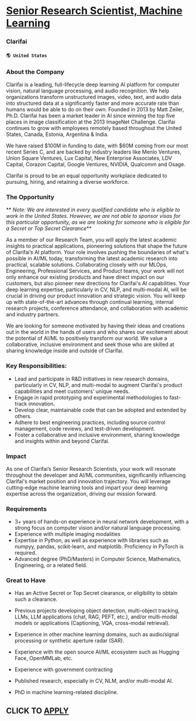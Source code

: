 # [Senior Research Scientist, Machine Learning](https://www.remotewlb.com/apply/senior-research-scientist-machine-learning)  
### Clarifai  
#### `🌎 United States`  

### **About the Company**

Clarifai is a leading, full-lifecycle deep learning AI platform for computer vision, natural language processing, and audio recognition. We help organizations transform unstructured images, video, text, and audio data into structured data at a significantly faster and more accurate rate than humans would be able to do on their own. Founded in 2013 by Matt Zeiler, Ph.D. Clarifai has been a market leader in AI since winning the top five places in image classification at the 2013 ImageNet Challenge. Clarifai continues to grow with employees remotely based throughout the United States, Canada, Estonia, Argentina & India.

We have raised $100M in funding to date, with $60M coming from our most recent Series C, and are backed by industry leaders like Menlo Ventures, Union Square Ventures, Lux Capital, New Enterprise Associates, LDV Capital, Corazon Capital, Google Ventures, NVIDIA, Qualcomm and Osage.

Clarifai is proud to be an equal opportunity workplace dedicated to pursuing, hiring, and retaining a diverse workforce.

###  **The Opportunity**

 ** _Note: We are interested in every qualified candidate who is eligible to work in the United States. However, we are not able to sponsor visas for this particular opportunity, as we are looking for someone who is eligible for a Secret or Top Secret Clearance_**

As a member of our Research Team, you will apply the latest academic insights to practical applications, pioneering solutions that shape the future of Clarifai’s AI platform. Your role involves pushing the boundaries of what's possible in AI/ML today, transforming the latest academic research into practical, scalable solutions. Collaborating closely with our MLOps, Engineering, Professional Services, and Product teams, your work will not only enhance our existing products and have direct impact on our customers, but also pioneer new directions for Clarifai's AI capabilities. Your deep learning expertise, particularly in CV, NLP, and multi-modal AI, will be crucial in driving our product innovation and strategic vision. You will keep up with state-of-the-art advances through continual learning, internal research projects, conference attendance, and collaboration with academic and industry partners.

We are looking for someone motivated by having their ideas and creations out in the world in the hands of users and who shares our excitement about the potential of AI/ML to positively transform our world. We value a collaborative, inclusive environment and seek those who are skilled at sharing knowledge inside and outside of Clarifai.

### Key Responsibilities:

  * Lead and participate in R&D initiatives in new research domains, particularly in CV, NLP, and multi-modal to augment Clarifai's product capabilities and meet customers’ unique needs.
  * Engage in rapid prototyping and experimental methodologies to fast-track innovation.
  * Develop clear, maintainable code that can be adopted and extended by others.
  * Adhere to best engineering practices, including source control management, code reviews, and test-driven development.
  * Foster a collaborative and inclusive environment, sharing knowledge and insights within and beyond Clarifai.

###  **Impact**

As one of Clarifai’s Senior Research Scientists, your work will resonate throughout the developer and AI/ML communities, significantly influencing Clarifai's market position and innovation trajectory. You will leverage cutting-edge machine learning tools and impart your deep learning expertise across the organization, driving our mission forward.

###  **Requirements**

  * 3+ years of hands-on experience in neural network development, with a strong focus on computer vision and/or natural language processing.
  * Experience with multiple imaging modalities 
  * Expertise in Python, as well as experience with libraries such as numpyy, pandas, scikit-learn, and matplotlib. Proficiency in PyTorch is required.
  * Advanced degree (PhD/Masters) in Computer Science, Mathematics, Engineering, or a related field.

###  **Great to Have**

  * Has an Active Secret or Top Secret clearance, or eligibility to obtain such a clearance. 

  * Previous projects developing object detection, multi-object tracking, LLMs, LLM applications (chat, RAG, PEFT, etc.), and/or multi-modal models or applications (Captioning, VQA, cross-modal retrieval).
  * Experience in other machine learning domains, such as audio/signal processing or synthetic aperture radar (SAR).
  * Experience with the open source AI/ML ecosystem such as Hugging Face, OpenMMLab, etc.
  * Experience with government contracting
  * Published research, especially in CV, NLM, and/or multi-modal AI.
  * PhD in machine learning-related discipline.

  
## CLICK TO [APPLY](https://www.remotewlb.com/apply/senior-research-scientist-machine-learning)

